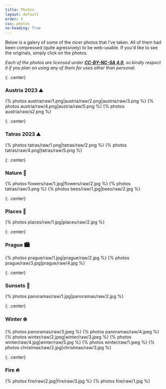 ```yaml
---
title: Photos
layout: default
order: 5
css: photos
no-heading: True
---
```


Below is a galery of some of the nicer photos that I've taken.
All of them had been compressed (quite agressively) to be web-usable.
If you'd like to see the originals, simply click on the photos.

_Each of the photos are licensed under **[CC-BY-NC-SA 4.0](https://creativecommons.org/licenses/by-nc-sa/4.0/)**, so kindly respect it if you plan on using any of them for uses other than personal._

{: .center}
### Austria 2023 ⛰️
<div class='section'>
{% photos austria/raw/1.png|austria/raw/2.png|austria/raw/3.png %}
{% photos austria/raw/4.png|austria/raw/5.png %}
{% photos austria/raw/s2.png %}
</div>

{: .center}
### Tatras 2023 ⛰️
<div class='section'>
{% photos tatras/raw/1.png|tatras/raw/2.png %}
{% photos tatras/raw/4.png|tatras/raw/5.png %}
</div>

{: .center}
### Nature 🐞
<div class='section'>
{% photos flowers/raw/1.jpg|flowers/raw/2.jpg %}
{% photos tatras/raw/3.png %}
{% photos bees/raw/1.jpg|bees/raw/2.jpg %}
</div>

{: .center}
### Places 📍
<div class='section'>
{% photos places/raw/1.jpg|places/raw/2.jpg %}
</div>

{: .center}
### Prague 🏙️
<div class='section'>
{% photos prague/raw/1.jpg|prague/raw/2.jpg %}
{% photos prague/raw/3.jpg|prague/raw/4.jpg %}
</div>

{: .center}
### Sunsets 🌇
<div class='section'>
{% photos panoramas/raw/1.jpg|panoramas/raw/2.jpg %}
</div>

{: .center}
### Winter ❄️
<div class='section'>
{% photos panoramas/raw/3.jpeg %}
{% photos panoramas/raw/4.jpeg %}
{% photos winter/raw/2.jpeg|winter/raw/3.jpeg %}
{% photos winter/raw/4.jpg|winter/raw/5.jpg %}
{% photos winter/raw/1.jpeg %}
{% photos christmas/raw/2.jpg|christmas/raw/3.jpg %}
</div>

{: .center}
### Fire 🔥
<div class='section'>
{% photos fire/raw/2.jpg|fire/raw/3.jpg %}
{% photos fire/raw/1.jpg %}
</div>
